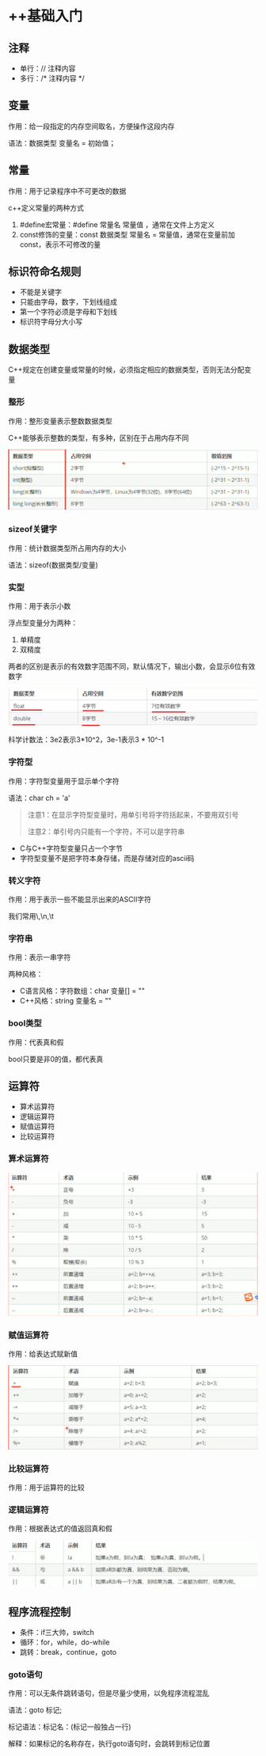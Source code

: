 # ++基础入门

## 注释

* 单行：// 注释内容
* 多行：/* 注释内容 */

## 变量

作用：给一段指定的内存空间取名，方便操作这段内存

语法：数据类型 变量名 = 初始值；

## 常量

作用：用于记录程序中不可更改的数据

c++定义常量的两种方式

1. #define宏常量：#define 常量名 常量值 ，通常在文件上方定义
2. const修饰的变量：const 数据类型 常量名 = 常量值，通常在变量前加const，表示不可修改的量

## 标识符命名规则

* 不能是关键字
* 只能由字母，数字，下划线组成
* 第一个字符必须是字母和下划线
* 标识符字母分大小写

## 数据类型

C++规定在创建变量或常量的时候，必须指定相应的数据类型，否则无法分配变量

### 整形

作用：整形变量表示整数数据类型

C++能够表示整数的类型，有多种，区别在于占用内存不同

![1646094976727](img/1646094976727.png)

### sizeof关键字

作用：统计数据类型所占用内存的大小

语法：sizeof(数据类型/变量)

### 实型

作用：用于表示小数

浮点型变量分为两种：

1. 单精度
2. 双精度

两者的区别是表示的有效数字范围不同，默认情况下，输出小数，会显示6位有效数字

![1646095187656](img/1646095187656.png)

科学计数法：3e2表示3*10^2，3e-1表示3 * 10^-1

### 字符型

作用：字符型变量用于显示单个字符

语法：char ch = 'a'

> 注意1：在显示字符型变量时，用单引号将字符括起来，不要用双引号
>
> 注意2：单引号内只能有一个字符，不可以是字符串

* C与C++字符型变量只占一个字节
* 字符型变量不是把字符本身存储，而是存储对应的ascii码

### 转义字符

作用：用于表示一些不能显示出来的ASCII字符

我们常用\\\,\n,\t

### 字符串

作用：表示一串字符

两种风格：

* C语言风格：字符数组：char 变量[] = ""
* C++风格：string 变量名 = ""

### bool类型

作用：代表真和假

bool只要是非0的值，都代表真

## 运算符

* 算术运算符
* 逻辑运算符
* 赋值运算符
* 比较运算符

### 算术运算符

![1646096424626](img/1646096424626.png)

### 赋值运算符

作用：给表达式赋新值

![1646096526402](img/1646096526402.png)

### 比较运算符

作用：用于运算符的比较

### 逻辑运算符

作用：根据表达式的值返回真和假

![1646096648405](img/1646096648405.png)

## 程序流程控制

* 条件：if三大帅，switch
* 循环：for，while，do-while
* 跳转：break，continue，goto

### goto语句

作用：可以无条件跳转语句，但是尽量少使用，以免程序流程混乱

语法：goto 标记; 

标记语法：标记名：(标记一般独占一行)

解释：如果标记的名称存在，执行goto语句时，会跳转到标记位置

